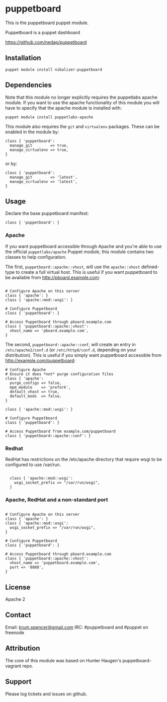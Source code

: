 puppetboard
===========

This is the puppetboard puppet module.

Puppetboard is a puppet dashboard

https://github.com/nedap/puppetboard


Installation
------------

    puppet module install nibalizer-puppetboard


Dependencies
------------

Note that this module no longer explicitly requires the puppetlabs apache module. If you want to use the apache functionality of this module you will have to specify that the apache module is installed with:


    puppet module install puppetlabs-apache

This module also requires the ``git`` and ``virtualenv`` packages. These can be enabled in the module by:


```puppet
class { 'puppetboard':
  manage_git        => true,
  manage_virtualenv => true,
}

```

or by:

```puppet
class { 'puppetboard':
  manage_git        => 'latest',
  manage_virtualenv => 'latest',
}

```


Usage
-----

Declare the base puppetboard manifest:

```puppet
class { 'puppetboard': }
```

### Apache

If you want puppetboard accessible through Apache and you're able to use the
official `puppetlabs/apache` Puppet module, this module contains two classes
to help configuration.

The first, `puppetboard::apache::vhost`, will use the `apache::vhost`
defined-type to create a full virtual host. This is useful if you want
puppetboard to be available from http://pboard.example.com:

```puppet

# Configure Apache on this server
class { 'apache': }
class { 'apache::mod::wsgi': }

# Configure Puppetboard
class { 'puppetboard': }

# Access Puppetboard through pboard.example.com
class { 'puppetboard::apache::vhost':
  vhost_name => 'pboard.example.com',
}
```

The second, `puppetboard::apache::conf`, will create an entry in
`/etc/apache2/conf.d` (or `/etc/httpd/conf.d`, depending on your distribution).
This is useful if you simply want puppetboard accessible from
http://example.com/puppetboard:

```puppet
# Configure Apache
# Ensure it does *not* purge configuration files
class { 'apache':
  purge_configs => false,
  mpm_module    => 'prefork',
  default_vhost => true,
  default_mods  => false,
}

class { 'apache::mod::wsgi': }

# Configure Puppetboard
class { 'puppetboard': }

# Access Puppetboard from example.com/puppetboard
class { 'puppetboard::apache::conf': }
```

### Redhat

RedHat has restrictions on the /etc/apache directory that require wsgi to be configured to use /var/run.

```puppet

  class { 'apache::mod::wsgi':
    wsgi_socket_prefix => "/var/run/wsgi",
  }

```

### Apache, RedHat and a non-standard port


```puppet

# Configure Apache on this server
class { 'apache': }
class { 'apache::mod::wsgi':
  wsgi_socket_prefix => "/var/run/wsgi",
}

# Configure Puppetboard
class { 'puppetboard': }

# Access Puppetboard through pboard.example.com
class { 'puppetboard::apache::vhost':
  vhost_name => 'puppetboard.example.com',
  port => '8888',
}
```



License
-------

Apache 2


Contact
-------

Email: krum.spencer@gmail.com
IRC: #puppetboard and #puppet on freenode

Attribution
-----------

The core of this module was based on Hunter Haugen's puppetboard-vagrant repo.


Support
-------

Please log tickets and issues on github.
